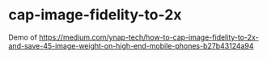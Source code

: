 # cap-image-fidelity-to-2x
Demo of https://medium.com/ynap-tech/how-to-cap-image-fidelity-to-2x-and-save-45-image-weight-on-high-end-mobile-phones-b27b43124a94
